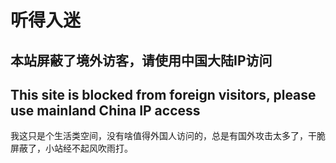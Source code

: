 # 听得入迷

## 本站屏蔽了境外访客，请使用中国大陆IP访问

## This site is blocked from foreign visitors, please use mainland China IP access

我这只是个生活类空间，没有啥值得外国人访问的，总是有国外攻击太多了，干脆屏蔽了，小站经不起风吹雨打。
